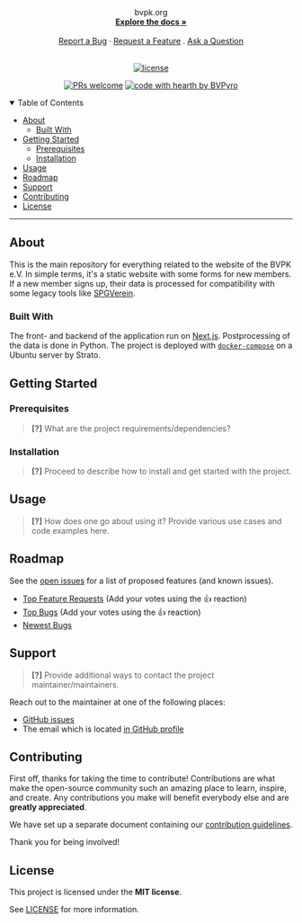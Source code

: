 <div align="center">
  bvpk.org
  <br />
  <a href="#about"><strong>Explore the docs »</strong></a>
  <br />
  <br />
  <a href="https://github.com/BVPyro/bvpk.org/issues/new?assignees=&labels=bug&template=01_BUG_REPORT.md&title=bug%3A+">Report a Bug</a>
  ·
  <a href="https://github.com/BVPyro/bvpk.org/issues/new?assignees=&labels=enhancement&template=02_FEATURE_REQUEST.md&title=feat%3A+">Request a Feature</a>
  .
  <a href="https://github.com/BVPyro/bvpk.org/issues/new?assignees=&labels=question&template=04_SUPPORT_QUESTION.md&title=support%3A+">Ask a Question</a>
</div>

<div align="center">
<br />

[![license](https://img.shields.io/github/license/BVPyro/bvpk.org.svg?style=flat-square)](LICENSE)

[![PRs welcome](https://img.shields.io/badge/PRs-welcome-ff69b4.svg?style=flat-square)](https://github.com/BVPyro/bvpk.org/issues?q=is%3Aissue+is%3Aopen+label%3A%22help+wanted%22)
[![code with hearth by BVPyro](https://img.shields.io/badge/%3C%2F%3E%20with%20%E2%99%A5%20by-BVPyro-ff1414.svg?style=flat-square)](https://github.com/BVPyro)

</div>

<details open="open">
<summary>Table of Contents</summary>

- [About](#about)
  - [Built With](#built-with)
- [Getting Started](#getting-started)
  - [Prerequisites](#prerequisites)
  - [Installation](#installation)
- [Usage](#usage)
- [Roadmap](#roadmap)
- [Support](#support)
- [Contributing](#contributing)
- [License](#license)

</details>

---

## About

This is the main repository for everything related to the website of the BVPK
e.V. In simple terms, it's a static website with some forms for new members. If
a new member signs up, their data is processed for compatibility with some
legacy tools like [SPGVerein](https://spg-direkt.de/).

### Built With

The front- and backend of the application run on [Next.js](https://nextjs.org/).
Postprocessing of the data is done in Python. The project is deployed with
[`docker-compose`](https://docs.docker.com/compose/) on a Ubuntu server by Strato.

## Getting Started

### Prerequisites

> **[?]**
> What are the project requirements/dependencies?

### Installation

> **[?]**
> Proceed to describe how to install and get started with the project.

## Usage

> **[?]**
> How does one go about using it?
> Provide various use cases and code examples here.

## Roadmap

See the [open issues](https://github.com/BVPyro/bvpk.org/issues) for a list of proposed features (and known issues).

- [Top Feature Requests](https://github.com/BVPyro/bvpk.org/issues?q=label%3Aenhancement+is%3Aopen+sort%3Areactions-%2B1-desc) (Add your votes using the 👍 reaction)
- [Top Bugs](https://github.com/BVPyro/bvpk.org/issues?q=is%3Aissue+is%3Aopen+label%3Abug+sort%3Areactions-%2B1-desc) (Add your votes using the 👍 reaction)
- [Newest Bugs](https://github.com/BVPyro/bvpk.org/issues?q=is%3Aopen+is%3Aissue+label%3Abug)

## Support

> **[?]**
> Provide additional ways to contact the project maintainer/maintainers.

Reach out to the maintainer at one of the following places:

- [GitHub issues](https://github.com/BVPyro/bvpk.org/issues/new?assignees=&labels=question&template=04_SUPPORT_QUESTION.md&title=support%3A+)
- The email which is located [in GitHub profile](https://github.com/BVPyro)

## Contributing

First off, thanks for taking the time to contribute! Contributions are what make the open-source community such an amazing place to learn, inspire, and create. Any contributions you make will benefit everybody else and are **greatly appreciated**.

We have set up a separate document containing our [contribution guidelines](docs/CONTRIBUTING.md).

Thank you for being involved!

## License

This project is licensed under the **MIT license**.

See [LICENSE](LICENSE) for more information.
